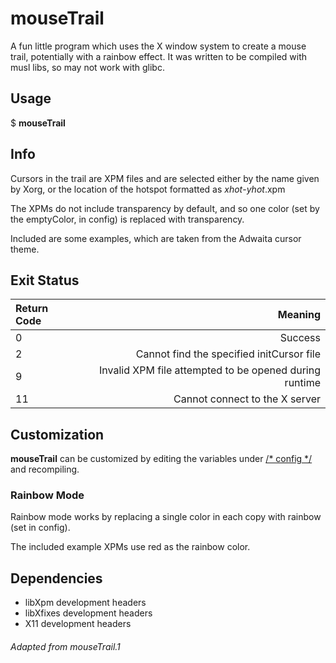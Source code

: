 mouseTrail
==========
A fun little program which uses the X window system
to create a mouse trail, potentially with a rainbow effect.
It was written to be compiled with musl libs, so may not
work with glibc.

Usage
-----
$ **mouseTrail**

Info
----
Cursors in the trail are XPM files and are selected
either by the name given by Xorg, or the location of
the hotspot formatted as *xhot*-*yhot*.xpm

The XPMs do not include transparency by default, and
so one color (set by the emptyColor, in config) is
replaced with transparency.

Included are some examples, which are taken from the
Adwaita cursor theme.

Exit Status
-----------
| Return Code |                                                Meaning |
| :---------- | -----------------------------------------------------: |
| 0           |                                                Success |
| 2           |              Cannot find the specified initCursor file |
| 9           | Invalid XPM file attempted to be opened during runtime |
| 11          |                         Cannot connect to the X server |

Customization
-------------
**mouseTrail** can be customized by editing the variables
under <ins>/* config */</ins> and recompiling.

### Rainbow Mode
Rainbow mode works by replacing a single color in each copy
with rainbow (set in config).

The included example XPMs use red as the rainbow color.

Dependencies
------------
- libXpm development headers
- libXfixes development headers
- X11 development headers

###### Adapted from mouseTrail.1
